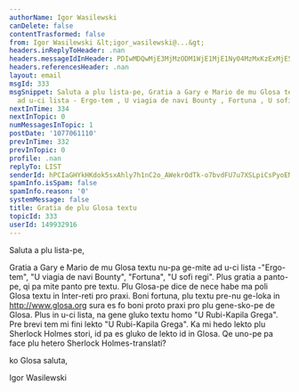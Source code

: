 ```yaml
---
authorName: Igor Wasilewski
canDelete: false
contentTrasformed: false
from: Igor Wasilewski &lt;igor_wasilewski@...&gt;
headers.inReplyToHeader: .nan
headers.messageIdInHeader: PDIwMDQwMjE3MjMzODM1WjE1MjE1Ny04MzMxKzExMjE5NUBrcHMxLnRlc3Qub25ldC5wbD4=
headers.referencesHeader: .nan
layout: email
msgId: 333
msgSnippet: Saluta a plu lista-pe, Gratia a Gary e Mario de mu Glosa textu nu-pa ge-mite
  ad u-ci lista - Ergo-tem , U viagia de navi Bounty , Fortuna , U sofi regi .
nextInTime: 334
nextInTopic: 0
numMessagesInTopic: 1
postDate: '1077061110'
prevInTime: 332
prevInTopic: 0
profile: .nan
replyTo: LIST
senderId: hPCIaGHYkHKdok5sxAhly7h1nC2o_AWekrOdTk-o7bvdFU7u7XSLpiCsPyoENQiS-JON-rMVj_Kb4RPUudxuk4HTSGFRPKy0h1AS6O64
spamInfo.isSpam: false
spamInfo.reason: '0'
systemMessage: false
title: Gratia de plu Glosa textu
topicId: 333
userId: 149932916
---
```


Saluta a plu lista-pe,

Gratia a Gary e Mario de mu Glosa textu nu-pa ge-mite ad u-ci lista -"Ergo-tem", "U viagia de navi Bounty", "Fortuna", "U sofi regi". Plus gratia a panto-pe, qi pa mite panto pre textu. Plu Glosa-pe dice de nece habe ma poli Glosa textu in Inter-reti pro praxi. Boni fortuna, plu textu pre-nu ge-loka in http://www.glosa.org sura es fo boni proto praxi pro plu gene-sko-pe de Glosa. Plus in u-ci lista, na gene gluko textu homo "U Rubi-Kapila Grega". Pre brevi tem mi fini lekto "U Rubi-Kapila Grega". Ka mi hedo lekto plu Sherlock Holmes stori, id pa es gluko de lekto id in Glosa.
Qe uno-pe pa face plu hetero Sherlock Holmes-translati?

ko Glosa saluta,

Igor Wasilewski


